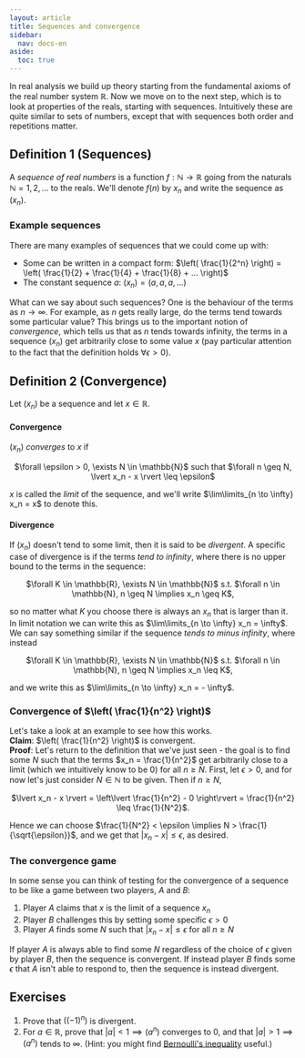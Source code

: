 ```yaml
---
layout: article
title: Sequences and convergence
sidebar:
  nav: docs-en
aside:
  toc: true
---
```


In real analysis we build up theory starting from the fundamental axioms of the real number system $\mathbb{R}$. Now we move on to the next step, which is to look at properties of the reals, starting with sequences. Intuitively these are quite similar to sets of numbers, except that with sequences both order and repetitions matter. 

## Definition 1 (Sequences)
A *sequence of real numbers* is a function $f : \mathbb{N} \rightarrow \mathbb{R}$ going from the naturals $\mathbb{N} = {1, 2, ...}$ to the reals. We'll denote $f(n)$ by $x_n$ and write the sequence as $(x_n)$. 

### Example sequences
There are many examples of sequences that we could come up with: 
- Some can be written in a compact form: $\left( \frac{1}{2^n} \right) = \left( \frac{1}{2} + \frac{1}{4} + \frac{1}{8} + ... \right)$
- The constant sequence $a$: $(x_n) = (a, a, a, ...)$

What can we say about such sequences? One is the behaviour of the terms as $n \rightarrow \infty$. For example, as $n$ gets really large, do the terms tend towards some particular value? This brings us to the important notion of *convergence*, which tells us that as $n$ tends towards infinity, the terms in a sequence $(x_n)$ get arbitrarily close to some value $x$ (pay particular attention to the fact that the definition holds $\forall \epsilon > 0$). 

## Definition 2 (Convergence)
Let $(x_n)$ be a sequence and let $x \in \mathbb{R}$. 
#### Convergence 
$(x_n)$ *converges* to $x$ if  

<center>$\forall \epsilon > 0, \exists N \in \mathbb{N}$ such that $\forall n \geq N, \lvert x_n - x \rvert \leq \epsilon$</center>

$x$ is called the *limit* of the sequence, and we'll write $\lim\limits_{n \to \infty} x_n = x$ to denote this. 
#### Divergence  
If $(x_n)$ doesn't tend to some limit, then it is said to be *divergent*. A specific case of divergence is if the terms *tend to infinity*, where there is no upper bound to the terms in the sequence:  

<center>$\forall K \in \mathbb{R}, \exists N \in \mathbb{N}$ s.t. $\forall n \in \mathbb{N}, n \geq N \implies x_n \geq K$,</center> 

so no matter what $K$ you choose there is always an $x_n$ that is larger than it. In limit notation we can write this as $\lim\limits_{n \to \infty} x_n = \infty$. We can say something similar if the sequence *tends to minus infinity*, where instead

<center> $\forall K \in \mathbb{R}, \exists N \in \mathbb{N}$ s.t. $\forall n \in \mathbb{N}, n \geq N \implies x_n \leq K$, </center>

and we write this as $\lim\limits_{n \to \infty} x_n = - \infty$. 

### Convergence of $\left( \frac{1}{n^2} \right)$
Let's take a look at an example to see how this works.  
**Claim**: $\left( \frac{1}{n^2} \right)$ is convergent.  
**Proof**:  Let's return to the definition that we've just seen - the goal is to find some $N$ such that the terms $x_n = \frac{1}{n^2}$ get arbitrarily close to a limit (which we intuitively know to be 0) for all $n \geq N$. First, let $\epsilon > 0$, and for now let's just consider $N \in \mathbb{N}$ to be given. Then if $n \geq N$,   

<center> $\lvert x_n - x \rvert = \left\lvert \frac{1}{n^2} - 0 \right\rvert = \frac{1}{n^2} \leq \frac{1}{N^2}$. </center>

Hence we can choose $\frac{1}{N^2} < \epsilon \implies N > \frac{1}{\sqrt{\epsilon}}$, and we get that $\lvert x_n - x \rvert \leq \epsilon$, as desired. 

### The convergence game
In some sense you can think of testing for the convergence of a sequence to be like a game between two players, $A$ and $B$:  
1. Player $A$ claims that $x$ is the limit of a sequence $x_n$
2. Player $B$ challenges this by setting some specific $\epsilon > 0$
3. Player $A$ finds some $N$ such that $\lvert x_n - x \rvert \leq \epsilon$ for all $n \geq N$  

If player $A$ is always able to find some $N$ regardless of the choice of $\epsilon$ given by player $B$, then the sequence is convergent. If instead player $B$ finds some $\epsilon$ that $A$ isn't able to respond to, then the sequence is instead divergent. 

## Exercises
1. Prove that $((-1)^n)$ is divergent. 
2. For $a \in \mathbb{R}$, prove that $\lvert a \rvert < 1 \implies (a^n)$ converges to 0, and that $\lvert a \rvert > 1 \implies (a^n)$ tends to $\infty$. (Hint: you might find [Bernoulli's inequality](https://en.wikipedia.org/wiki/Bernoulli%27s_inequality) useful.)